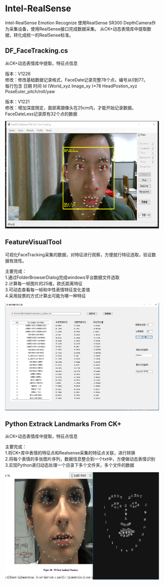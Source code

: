 ﻿# Intel-RealSense
Intel-RealSense Emotion Recognize
使用RealSense SR300 DepthCamera作为采集设备，使用RealSense接口完成数据采集。
从CK+动态表情库中提取数据，转化成统一的RealSense标准。

## DF_FaceTracking.cs
从CK+动态表情库中提取，特征点信息  
 
版本：V1226    
修改：修改基础数据记录格式，FaceDate记录完整78个点，编号从0到77。     
      每行包含 日期 时间 Id (World_xyz Image_xy )*78 HeadPostion_xyz PoseEuler_pitch/roll/yaw  

版本：V1221     
修改：增加深度限定，面部离摄像头在25cm内，才能开始记录数据。      
      FaceDateLess记录原有32个点的数据

<div align=center><img src="https://github.com/EStormLynn/Intel-RealSense/blob/master/Image/界面.png" width="663" height="350" alt="程序界面"/></div>

## FeatureVisualTool
可视化FaceTracking采集的数据，对特征进行观察，方便就行特征选取，验证数据有效性。    
 
主要完成：    
1.通过FolderBrowserDialog完成windows平台数据文件选取			    
2.计算每一帧图片的25维，欧氏距离特征    
3.可动态查看每一帧和中性表情特征变化差值     
4.采用投票的方式计算出可能为哪一种特征     

<div align=center><img src="https://github.com/EStormLynn/Intel-RealSense/blob/master/Image/FeatureVisualTool.png" width="663" height="350" alt="程序界面"/></div>

## Python Extrack Landmarks From CK+
从CK+动态表情库中提取，特征点信息  

主要完成：  
1.将CK+库中表情的特征点和Realsense采集的特征点关联，进行转换   
2.将每个表情的多张图片序列，数据信息整合到一个txt中，方便做动态表情识别   
3.实现Python递归动态处理一个目录下多个文件夹，多个文件的数据  


<div align=center><img src="https://github.com/EStormLynn/Intel-RealSense/blob/master/Image/landmarkPoint%20of%20RS%20and%20CK%2B.png" width="680" height="350" alt="landmarkPoint of RS and CK+"/></div>